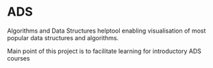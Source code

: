 # ADS
Algorithms and Data Structures helptool enabling visualisation of most popular data structures and algorithms.

Main point of this project is to facilitate learning for introductory ADS courses
